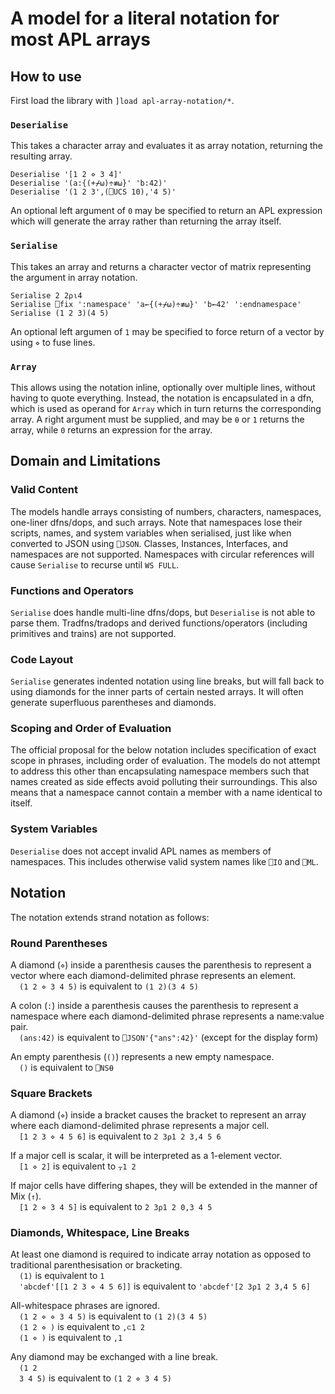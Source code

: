 # A model for a literal notation for most APL arrays

## How to use

First load the library with `]load apl-array-notation/*`.

### `Deserialise`

This takes a character array and evaluates it as array notation, returning the resulting array.

```apl
Deserialise '[1 2 ⋄ 3 4]'
Deserialise '(a:{(+⌿⍵)÷≢⍵}' 'b:42)'
Deserialise '(1 2 3',(⎕UCS 10),'4 5)'
```

An optional left argument of `0` may be specified to return an APL expression which will generate the array rather than returning the array itself.

### `Serialise`

This takes an array and returns a character vector of matrix representing the argument in array notation.

```apl
Serialise 2 2⍴⍳4
Serialise ⎕fix ':namespace' 'a←{(+⌿⍵)÷≢⍵}' 'b←42' ':endnamespace'
Serialise (1 2 3)(4 5)
```

An optional left argumen of `1` may be specified to force return of a vector by using `⋄` to fuse lines.

### `Array`

This allows using the notation inline, optionally over multiple lines, without having to quote everything. Instead, the notation is encapsulated in a dfn, which is used as operand for `Array` which in turn returns the corresponding array. A right argument must be supplied, and may be `⍬` or `1` returns the array, while `0` returns an expression for the array.

## Domain and Limitations

### Valid Content

The models handle arrays consisting of numbers, characters, namespaces, one-liner dfns/dops, and such arrays. Note that namespaces lose their scripts, names, and system variables when serialised, just like when converted to JSON using `⎕JSON`. Classes, Instances, Interfaces, and namespaces are not supported. Namespaces with circular references will cause `Serialise` to recurse until `WS FULL`.

### Functions and Operators

`Serialise` does handle multi-line dfns/dops, but `Deserialise` is not able to parse them. Tradfns/tradops and derived functions/operators (including primitives and trains) are not supported.

### Code Layout

`Serialise` generates indented notation using line breaks, but will fall back to using diamonds for the inner parts of certain nested arrays. It will often generate superfluous parentheses and diamonds.

### Scoping and Order of Evaluation

The official proposal for the below notation includes specification of exact scope in phrases, including order of evaluation. The models do not attempt to address this other than encapsulating namespace members such that names created as side effects avoid polluting their surroundings. This also means that a namespace cannot contain a member with a name identical to itself.

### System Variables

`Deserialise` does not accept invalid APL names as members of namespaces. This includes otherwise valid system names like `⎕IO` and `⎕ML`.

## Notation

The notation extends strand notation as follows:

### Round Parentheses

A diamond (`⋄`) inside a parenthesis causes the parenthesis to represent a vector where each diamond-delimited phrase represents an element.  
 `(1 2 ⋄ 3 4 5)` is equivalent to `(1 2)(3 4 5)`

A colon (`:`) inside a parenthesis causes the parenthesis to represent a namespace where each diamond-delimited phrase represents a name:value pair.  
 `(ans:42)` is equivalent to `⎕JSON'{"ans":42}'` (except for the display form)

An empty parenthesis (`()`) represents a new empty namespace.  
 `()` is equivalent to `⎕NS⍬`

### Square Brackets

A diamond (`⋄`) inside a bracket causes the bracket to represent an array where each diamond-delimited phrase represents a major cell.  
 `[1 2 3 ⋄ 4 5 6]` is equivalent to `2 3⍴1 2 3,4 5 6`

If a major cell is scalar, it will be interpreted as a 1-element vector.  
 `[1 ⋄ 2]` is equivalent to `⍪1 2`

If major cells have differing shapes, they will be extended in the manner of Mix (`↑`).  
 `[1 2 ⋄ 3 4 5]` is equivalent to `2 3⍴1 2 0,3 4 5`

### Diamonds, Whitespace, Line Breaks

At least one diamond is required to indicate array notation as opposed to traditional parenthesisation or bracketing.  
 `(1)` is equivalent to `1`  
 `'abcdef'[[1 2 3 ⋄ 4 5 6]]` is equivalent to `'abcdef'[2 3⍴1 2 3,4 5 6]`

All-whitespace phrases are ignored.  
 `(1 2 ⋄ ⋄ 3 4 5)` is equivalent to `(1 2)(3 4 5)`  
 `(1 2 ⋄ )` is equivalent to `,⊂1 2`  
 `(1 ⋄ )` is equivalent to `,1`

Any diamond may be exchanged with a line break.  
 `(1 2`   
 `3 4 5)`  is equivalent to `(1 2 ⋄ 3 4 5)`



